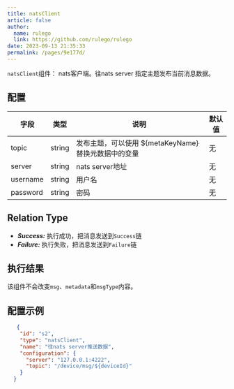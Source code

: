 ```yaml
---
title: natsClient
article: false
author: 
  name: rulego
  link: https://github.com/rulego/rulego
date: 2023-09-13 21:35:33
permalink: /pages/9e177d/
---
```


`natsClient`组件：<Badge text="v0.21.0+"/> nats客户端。往nats server 指定主题发布当前消息数据。

## 配置

| 字段                   | 类型            | 说明                                 | 默认值   |
|----------------------|---------------|------------------------------------|-------|
| topic                | string        | 发布主题，可以使用 ${metaKeyName} 替换元数据中的变量 | 无     |
| server               | string        | nats server地址                      | 无     |
| username             | string        | 用户名                                | 无     |
| password             | string        | 密码                                 | 无     |



## Relation Type

- ***Success:*** 执行成功，把消息发送到`Success`链
- ***Failure:*** 执行失败，把消息发送到`Failure`链

## 执行结果

该组件不会改变`msg`、`metadata`和`msgType`内容。

## 配置示例

```json
   {
    "id": "s2",
    "type": "natsClient",
    "name": "往nats server推送数据",
    "configuration": {
      "server": "127.0.0.1:4222",
      "topic": "/device/msg/${deviceId}"
    }
  }
```